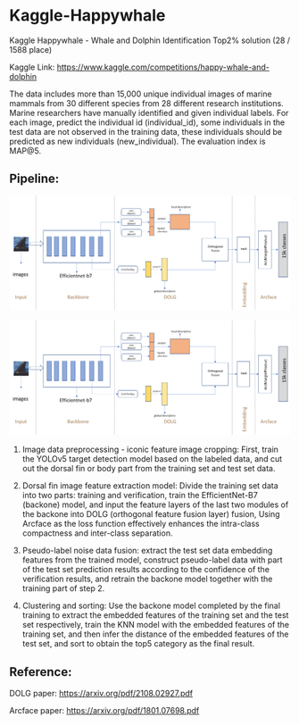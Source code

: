 # Kaggle-Happywhale
Kaggle Happywhale - Whale and Dolphin Identification Top2% solution (28 / 1588 place) 

Kaggle Link: https://www.kaggle.com/competitions/happy-whale-and-dolphin

The data includes more than 15,000 unique individual images of marine mammals from 30 different species from 28 different research institutions. Marine researchers have manually identified and given individual labels. For each image, predict the individual id (individual_id), some individuals in the test data are not observed in the training data, these individuals should be predicted as new individuals (new_individual). The evaluation index is MAP@5.


## Pipeline:

![Image Error](https://github.com/ZetaLx/Kaggle-Happywhale/blob/main/Figure/model.png)
<div align=center><img src="https://github.com/ZetaLx/Kaggle-Happywhale/blob/main/Figure/model.png" /></div>

1. Image data preprocessing - iconic feature image cropping: First, train the YOLOv5 target detection model based on the labeled data, and cut out the dorsal fin or body part from the training set and test set data.

2. Dorsal fin image feature extraction model: Divide the training set data into two parts: training and verification, train the EfficientNet-B7 (backone) model, and input the feature layers of the last two modules of the backone into DOLG (orthogonal feature fusion layer) fusion, Using Arcface as the loss function effectively enhances the intra-class compactness and inter-class separation.

3. Pseudo-label noise data fusion: extract the test set data embedding features from the trained model, construct pseudo-label data with part of the test set prediction results according to the confidence of the verification results, and retrain the backone model together with the training part of step 2.

4. Clustering and sorting: Use the backone model completed by the final training to extract the embedded features of the training set and the test set respectively, train the KNN model with the embedded features of the training set, and then infer the distance of the embedded features of the test set, and sort to obtain the top5 category as the final result.


## Reference:

DOLG paper: https://arxiv.org/pdf/2108.02927.pdf

Arcface paper: https://arxiv.org/pdf/1801.07698.pdf
